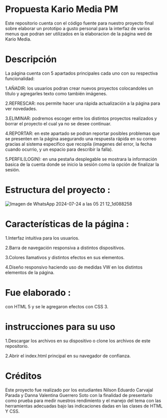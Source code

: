 # Propuesta Kario Media PM
 
 Este repositorio cuenta con el código fuente para nuestro proyecto final sobre elaborar un prototipo a gusto personal para la interfaz de varios menus que podran ser utilizados en la elaboracion de la página wed de Kario Media.

#  Descripción
 
 La página cuenta con 5 apartados principales cada uno con su respectiva funcionalidad:
 
 1.AÑADIR: los usuarios podran crear nuevos proyectos colocandoles un título y agregarles texto como también imágenes.
 
 2.REFRESCAR: nos permite hacer una rápida actualización a la página para ver novedades.
 
 3.ELIMINAR: podremos escoger entre los distintos proyectos realizados y borrar el proyecto el cual ya no se desee continuar.
 
 4.REPORTAR: en este apartado se podran reportar posibles problemas que se presenten en la página asegurando una respuesta rápida en su correo gracias al sistema especifico que recopila (imagenes del error, la fecha cuando ocurrio, y un 
 espacio para describir la falla).
 
 5.PERFIL(LOGIN): en una pestaña desplegable se mostrara la información basica de la cuenta donde se inicio la sesión como la opción de finalizar la sesión.
 
 # Estructura del proyecto :
![Imagen de WhatsApp 2024-07-24 a las 05 21 12_1d088258](https://github.com/user-attachments/assets/db0574eb-92c3-4b75-bcd3-3bc97916076b)


# Características de la página :
 
 1.Interfaz intuitiva para los usuarios.
 
 2.Barra de navegación responsiva a distintos dispositivos.
 
 3.Colores llamativos y distintos efectos en sus elementos.
 
 4.Diseño responsivo haciendo uso de medidas VW en los distintos elementos de la página.

# Fue elaborado :
 
 con HTML 5 y se le agregaron efectos con CSS 3.

# instrucciones para su uso

1.Descargar los archivos en su dispositivo o clone los archivos de este repositorio.

2.Abrir el index.html principal en su navegador de confianza.

# Créditos

Este proyecto fue realizado por los estudiantes Nilson Eduardo Carvajal Parada y Danna Valentina Guerrero Soto con la finalidad de presentarlo como prueba para medir nuestros rendimiento y el manejo del tema con las herramientas adecuadas bajo las indicaciones dadas en las clases de HTML Y CSS.
